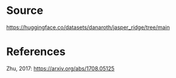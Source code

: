 # Source

https://huggingface.co/datasets/danaroth/jasper_ridge/tree/main

# References

Zhu, 2017: https://arxiv.org/abs/1708.05125

